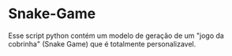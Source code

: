 # Snake-Game
Esse script python contém um modelo de geração de um "jogo da cobrinha" (Snake Game) que é totalmente personalizavel.
